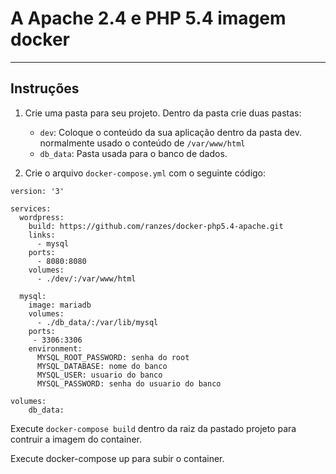 # A Apache 2.4  e PHP 5.4 imagem docker


----

## Instruções


1. Crie uma pasta para seu projeto.
Dentro da pasta crie duas pastas:
    * `dev`: Coloque o conteúdo da sua aplicação dentro da pasta dev. normalmente usado  o conteúdo de `/var/www/html`
    * `db_data`: Pasta usada para  o banco de dados.

2. Crie o arquivo `docker-compose.yml` com o seguinte código:
```
version: '3'

services:
  wordpress:
    build: https://github.com/ranzes/docker-php5.4-apache.git
    links:
      - mysql
    ports:
      - 8080:8080
    volumes:
      - ./dev/:/var/www/html

  mysql:
    image: mariadb
    volumes:
      - ./db_data/:/var/lib/mysql
    ports:
     - 3306:3306
    environment:
      MYSQL_ROOT_PASSWORD: senha do root
      MYSQL_DATABASE: nome do banco
      MYSQL_USER: usuario do banco
      MYSQL_PASSWORD: senha do usuario do banco

volumes:
    db_data:
```

Execute `docker-compose build` dentro da raiz da pastado projeto para contruir a imagem do container.

Execute docker-compose up  para subir o container.
